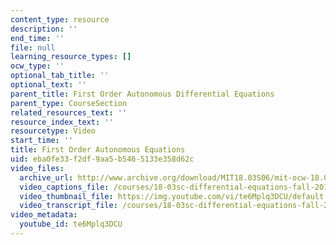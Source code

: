 ```yaml
---
content_type: resource
description: ''
end_time: ''
file: null
learning_resource_types: []
ocw_type: ''
optional_tab_title: ''
optional_text: ''
parent_title: First Order Autonomous Differential Equations
parent_type: CourseSection
related_resources_text: ''
resource_index_text: ''
resourcetype: Video
start_time: ''
title: First Order Autonomous Equations
uid: eba0fe33-f2df-9aa5-b546-5133e358d62c
video_files:
  archive_url: http://www.archive.org/download/MIT18.03S06/mit-ocw-18.03-lec5-14feb2003-220k_512kb.mp4
  video_captions_file: /courses/18-03sc-differential-equations-fall-2011/32330f7e56fe51639ebef2bc88f2e5ba_te6Mplq3DCU.vtt
  video_thumbnail_file: https://img.youtube.com/vi/te6Mplq3DCU/default.jpg
  video_transcript_file: /courses/18-03sc-differential-equations-fall-2011/492405b8c209a74209e796fc26f0bd18_te6Mplq3DCU.pdf
video_metadata:
  youtube_id: te6Mplq3DCU
---
```

